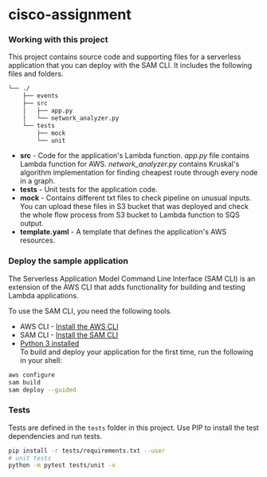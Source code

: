 # cisco-assignment

### Working with this project

This project contains source code and supporting files for a serverless application that you can deploy with the SAM CLI. It includes the following files and folders.

```bash
└── ./
    ├── events
    ├── src
    │   ├── app.py
    │   └── network_analyzer.py
    └── tests
        ├── mock
        └── unit
```

- **src** - Code for the application's Lambda function. *app.py* file contains Lambda function for AWS. *network_analyzer.py* contains Kruskal's algorithm implementation for finding cheapest route through every node in a graph.
- **tests** - Unit tests for the application code.
- **mock** - Contains different txt files to check pipeline on unusual inputs. You can upload these files in S3 bucket that was deployed and check the whole flow process from S3 bucket to Lambda function to SQS output.
- **template.yaml** - A template that defines the application's AWS resources.

### Deploy the sample application

The Serverless Application Model Command Line Interface (SAM CLI) is an extension of the AWS CLI that adds functionality for building and testing Lambda applications.

To use the SAM CLI, you need the following tools.

- AWS CLI - [Install the AWS CLI](https://docs.aws.amazon.com/cli/latest/userguide/getting-started-install.html)
- SAM CLI - [Install the SAM CLI](https://docs.aws.amazon.com/serverless-application-model/latest/developerguide/serverless-sam-cli-install.html)
- [Python 3 installed](https://www.python.org/downloads/)  
To build and deploy your application for the first time, run the following in your shell:

```bash
aws configure
sam build
sam deploy --guided
```

### Tests

Tests are defined in the `tests` folder in this project. Use PIP to install the test dependencies and run tests.

```bash
pip install -r tests/requirements.txt --user
# unit tests
python -m pytest tests/unit -v
```

